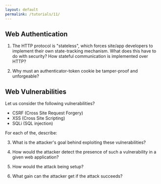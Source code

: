 ```yaml
---
layout: default
permalink: /tutorials/11/
---
```


## Web Authentication

1. The HTTP protocol is "stateless", which forces site/app developers to implement their own state-tracking mechanism. What does this have to do with security? How stateful communication is implemented over HTTP?

2. Why must an authenticator-token cookie be tamper-proof and unforgeable?

## Web Vulnerabilities

Let us consider the following vulnerabilities?

- CSRF (Cross Site Request Forgery)
- XSS (Cross Site Scripting)
- SQLi (SQL injection)

For each of the, describe:

3. What is the attacker's goal behind exploiting these vulnerabilities?

4. How would the attacker detect the presence of such a vulnerability in a given web application?

5. How would the attack being setup?

6. What gain can the attacker get if the attack succeeds?